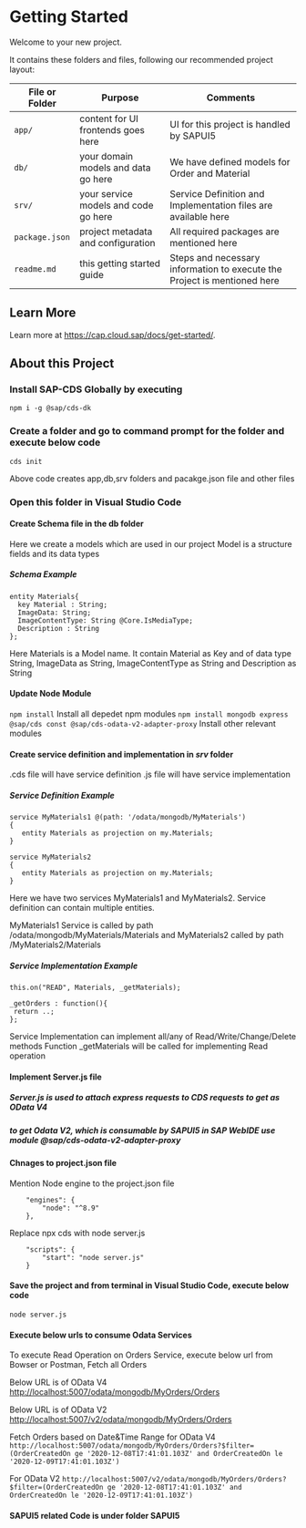 # Getting Started
Welcome to your new project.

It contains these folders and files, following our recommended project layout:

File or Folder | Purpose  | Comments
---------|----------|--------------
`app/` | content for UI frontends goes here | UI for this project is handled by SAPUI5
`db/` | your domain models and data go here | We have defined models for Order and Material 
`srv/` | your service models and code go here | Service Definition and Implementation files are available here
`package.json` | project metadata and configuration | All required packages are mentioned here  
`readme.md` | this getting started guide  | Steps and necessary information to execute the Project is mentioned here

## Learn More
Learn more at https://cap.cloud.sap/docs/get-started/.


## About this Project

### Install SAP-CDS Globally by executing 
`npm i -g @sap/cds-dk`

### Create a folder and go to command prompt for the folder and execute below code
`cds init`

Above code creates app,db,srv folders and pacakge.json file and other files


### Open this folder in Visual Studio Code

####  Create Schema file in the **db** folder
Here we create a models which are used in our project
Model is a structure fields and its data types

##### Schema Example
```
entity Materials{
  key Material : String;
  ImageData: String;  
  ImageContentType: String @Core.IsMediaType;
  Description : String 
};
```
Here Materials is a Model name. 
It contain Material as Key and of data type String, ImageData as String, ImageContentType as String and Description as String

####  Update Node Module
`npm install`  Install all depedet npm modules
`npm install mongodb express @sap/cds const @sap/cds-odata-v2-adapter-proxy` Install other relevant modules

####  Create service definition and implementation in *srv* folder
.cds file will have service definition
.js file will have service implementation

##### Service Definition Example
```
service MyMaterials1 @(path: '/odata/mongodb/MyMaterials')
{
   entity Materials as projection on my.Materials; 
}

service MyMaterials2
{
   entity Materials as projection on my.Materials; 
}
```
Here we have two services MyMaterials1 and MyMaterials2.
Service definition can contain multiple entities. 

MyMaterials1 Service is called by path /odata/mongodb/MyMaterials/Materials 
and MyMaterials2 called by path /MyMaterials2/Materials 

##### Service Implementation Example
```
this.on("READ", Materials, _getMaterials);

_getOrders : function(){
 return ..;
};
```
Service Implementation can implement all/any of Read/Write/Change/Delete methods
Function _getMaterials will be called for implementing Read operation  

####  Implement Server.js file
##### Server.js is used to attach express requests to CDS requests to get as OData V4
##### to get Odata V2, which is consumable by SAPUI5 in SAP WebIDE use module @sap/cds-odata-v2-adapter-proxy

####  Chnages to project.json file
Mention Node engine to the project.json file
```
    "engines": {
        "node": "^8.9"
    },
```
Replace npx cds with node server.js 
```
    "scripts": {
        "start": "node server.js"
    }
```
####  Save the project and from terminal in Visual Studio Code, execute below code
`node server.js`

####  Execute below urls to consume Odata Services
To execute Read Operation on Orders Service, execute below url from Bowser or Postman, Fetch all Orders

Below URL is of OData V4
[http://localhost:5007/odata/mongodb/MyOrders/Orders](http://localhost:5007/odata/mongodb/MyOrders/Orders)

Below URL is of OData V2
[http://localhost:5007/v2/odata/mongodb/MyOrders/Orders](http://localhost:5007/v2/odata/mongodb/MyOrders/Orders)

Fetch Orders based on Date&Time Range
for OData V4
`http://localhost:5007/odata/mongodb/MyOrders/Orders?$filter=(OrderCreatedOn ge '2020-12-08T17:41:01.103Z' and OrderCreatedOn le '2020-12-09T17:41:01.103Z')`

For OData V2
`http://localhost:5007/v2/odata/mongodb/MyOrders/Orders?$filter=(OrderCreatedOn ge '2020-12-08T17:41:01.103Z' and OrderCreatedOn le '2020-12-09T17:41:01.103Z')`


#### SAPUI5 related Code is under folder SAPUI5 
